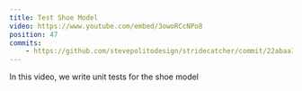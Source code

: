 ```yaml
---
title: Test Shoe Model
video: https://www.youtube.com/embed/3owoRCcNPo8
position: 47
commits:
    - https://github.com/stevepolitodesign/stridecatcher/commit/22abaa175672b2b04f2332a32ff5b46e0a3213fc
---
```

In this video, we write unit tests for the shoe model